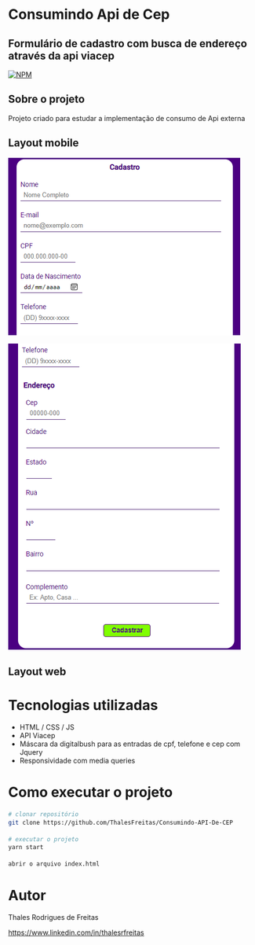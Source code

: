 # Consumindo Api de Cep

## Formulário de cadastro com busca de endereço através da api viacep 
[![NPM](https://img.shields.io/npm/l/formulario)](https://github.com/ThalesFreitas/Consumindo-API-De-CEP/blob/master/LICENSE)

## Sobre o projeto
Projeto criado para estudar a implementação de consumo de Api externa 

## Layout mobile

![Mobile1](https://github.com/ThalesFreitas/Consumindo-API-De-CEP/blob/master/assets/mobile1.png)

![Mobile2](https://github.com/ThalesFreitas/Consumindo-API-De-CEP/blob/master/assets/mobile2.png)

## Layout web


# Tecnologias utilizadas
- HTML / CSS / JS 
- API Viacep
- Máscara da digitalbush para as entradas de cpf, telefone e cep com Jquery
- Responsividade com media queries

# Como executar o projeto

```bash
# clonar repositório
git clone https://github.com/ThalesFreitas/Consumindo-API-De-CEP

# executar o projeto
yarn start

abrir o arquivo index.html

```

# Autor

Thales Rodrigues de Freitas

https://www.linkedin.com/in/thalesrfreitas
